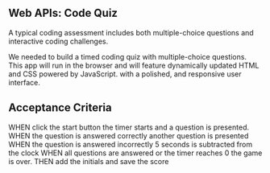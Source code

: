  ## Web APIs: Code Quiz

A typical coding assessment includes both multiple-choice questions and interactive coding challenges. 

We needed to build a timed coding quiz with multiple-choice questions. This app will run in the browser and will feature dynamically updated HTML and CSS powered by JavaScript. with a polished, and responsive user interface. 


## Acceptance Criteria


WHEN click the start button the timer starts and a question is presented.
WHEN the question is answered correctly another question is presented
WHEN the question is answered incorrectly 5 seconds is subtracted from the clock 
WHEN all questions are answered or the timer reaches 0 the game is over.
THEN add the initials and save the score
